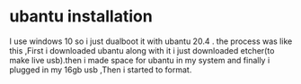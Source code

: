 # ubantu installation

I use windows 10 so i just dualboot it with ubantu 20.4 . the process was like this ,First i downloaded ubantu along with it i just downloaded 
etcher(to make live usb).then i made space for ubantu in my system and finally i plugged in my 16gb usb ,Then i started to format.


